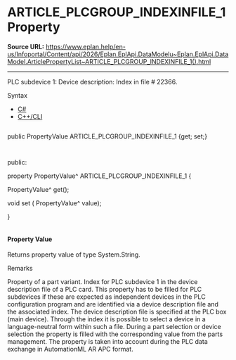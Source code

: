 # ARTICLE_PLCGROUP_INDEXINFILE_1 Property

**Source URL:** https://www.eplan.help/en-us/Infoportal/Content/api/2026/Eplan.EplApi.DataModelu~Eplan.EplApi.DataModel.ArticlePropertyList~ARTICLE_PLCGROUP_INDEXINFILE_1().html

---

PLC subdevice 1: Device description: Index in file # 22366.

Syntax

- [C#](#i-syntax-CS)
- [C++/CLI](#i-syntax-CPP2005)

```
```
public PropertyValue ARTICLE_PLCGROUP_INDEXINFILE_1 {get; set;}
```
```

```
```
public:

property PropertyValue^ ARTICLE_PLCGROUP_INDEXINFILE_1 {

   PropertyValue^ get();

   void set (    PropertyValue^ value);

}
```
```

#### Property Value

Returns property value of type System.String.

Remarks

Property of a part variant. Index for PLC subdevice 1 in the device description file of a PLC card. This property has to be filled for PLC subdevices if these are expected as independent devices in the PLC configuration program and are identified via a device description file and the associated index. The device description file is specified at the PLC box (main device). Through the index it is possible to select a device in a language-neutral form within such a file. During a part selection or device selection the property is filled with the corresponding value from the parts management. The property is taken into account during the PLC data exchange in AutomationML AR APC format.
